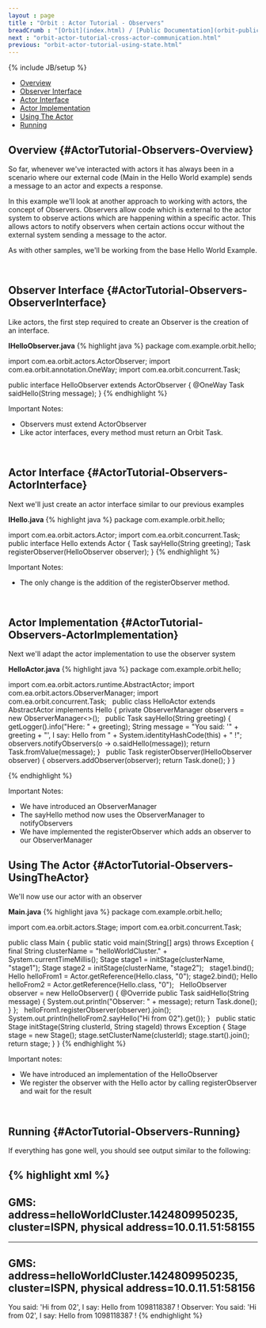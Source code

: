 ```yaml
---
layout : page
title : "Orbit : Actor Tutorial - Observers"
breadCrumb : "[Orbit](index.html) / [Public Documentation](orbit-public-documentation.html) / [Actors](orbit-actors.html) / [Actor Tutorials](orbit-actor-tutorials.html)"
next : "orbit-actor-tutorial-cross-actor-communication.html"
previous: "orbit-actor-tutorial-using-state.html"
---
```

{% include JB/setup %}



-  [Overview](#ActorTutorial-Observers-Overview)
-  [Observer Interface](#ActorTutorial-Observers-ObserverInterface)
-  [Actor Interface](#ActorTutorial-Observers-ActorInterface)
-  [Actor Implementation](#ActorTutorial-Observers-ActorImplementation)
-  [Using The Actor](#ActorTutorial-Observers-UsingTheActor)
-  [Running](#ActorTutorial-Observers-Running)



Overview {#ActorTutorial-Observers-Overview}
----------


So far, whenever we've interacted with actors it has always been in a scenario where our external code (Main in the Hello World example) sends a message to an actor and expects a response.


In this example we'll look at another approach to working with actors, the concept of Observers. Observers allow code which is external to the actor system to observe actions which are happening within a specific actor. This allows actors to notify observers when certain actions occur without the external system sending a message to the actor.


As with other samples, we'll be working from the base Hello World Example.


 


Observer Interface {#ActorTutorial-Observers-ObserverInterface}
----------


Like actors, the first step required to create an Observer is the creation of an interface.

**IHelloObserver.java** 
{% highlight java %}
package com.example.orbit.hello;

import com.ea.orbit.actors.ActorObserver;
import com.ea.orbit.annotation.OneWay;
import com.ea.orbit.concurrent.Task;

public interface HelloObserver extends ActorObserver
{
    @OneWay
    Task saidHello(String message);
}
{% endhighlight %}

Important Notes:


-  Observers must extend ActorObserver
-  Like actor interfaces, every method must return an Orbit Task.

 


Actor Interface {#ActorTutorial-Observers-ActorInterface}
----------


Next we'll just create an actor interface similar to our previous examples

**IHello.java** 
{% highlight java %}
package com.example.orbit.hello;

import com.ea.orbit.actors.Actor;
import com.ea.orbit.concurrent.Task;
 
public interface Hello extends Actor
{
    Task<String> sayHello(String greeting);
    Task registerObserver(HelloObserver observer);
}
{% endhighlight %}

Important Notes:


-  The only change is the addition of the registerObserver method.

 


Actor Implementation {#ActorTutorial-Observers-ActorImplementation}
----------


Next we'll adapt the actor implementation to use the observer system

**HelloActor.java** 
{% highlight java %}
package com.example.orbit.hello;

import com.ea.orbit.actors.runtime.AbstractActor;
import com.ea.orbit.actors.ObserverManager;
import com.ea.orbit.concurrent.Task;
 
public class HelloActor extends AbstractActor implements Hello
{
	private ObserverManager<HelloObserver> observers = new ObserverManager<>();
 
    public Task<String> sayHello(String greeting)
    {
        getLogger().info("Here: " + greeting);
        String message = "You said: '" + greeting + "', I say: Hello from " + System.identityHashCode(this) + " !";
        observers.notifyObservers(o -> o.saidHello(message));
        return Task.fromValue(message);
    }
 
    public Task registerObserver(IHelloObserver observer)
    {
        observers.addObserver(observer);
        return Task.done();
    }
}

{% endhighlight %}

Important Notes:


-  We have introduced an ObserverManager
-  The sayHello method now uses the ObserverManager to notifyObservers
-  We have implemented the registerObserver which adds an observer to our ObserverManager

Using The Actor {#ActorTutorial-Observers-UsingTheActor}
----------


We'll now use our actor with an observer

**Main.java** 
{% highlight java %}
package com.example.orbit.hello;

import com.ea.orbit.actors.Stage;
import com.ea.orbit.concurrent.Task;

public class Main
{
    public static void main(String[] args) throws Exception
    {
        final String clusterName = "helloWorldCluster." + System.currentTimeMillis();
        Stage stage1 = initStage(clusterName, "stage1");
        Stage stage2 = initStage(clusterName, "stage2");
 
        stage1.bind();
        Hello helloFrom1 = Actor.getReference(Hello.class, "0");
        stage2.bind();
        Hello helloFrom2 = Actor.getReference(Hello.class, "0");
 
        HelloObserver observer = new HelloObserver()
        {
            @Override
            public Task saidHello(String message)
            {
                System.out.println("Observer: " + message);
                return Task.done();
            }
        };
 
        helloFrom1.registerObserver(observer).join();
        System.out.println(helloFrom2.sayHello("Hi from 02").get());
    }
 
    public static Stage initStage(String clusterId, String stageId) throws Exception
    {
        Stage stage = new Stage();
        stage.setClusterName(clusterId);
        stage.start().join();
        return stage;
    }
}
{% endhighlight %}

Important notes:


-  We have introduced an implementation of the HelloObserver
-  We register the observer with the Hello actor by calling registerObserver and wait for the result

 


Running {#ActorTutorial-Observers-Running}
----------


If everything has gone well, you should see output similar to the following:


{% highlight xml %}
-------------------------------------------------------------------
GMS: address=helloWorldCluster.1424809950235, cluster=ISPN, physical address=10.0.11.51:58155
-------------------------------------------------------------------
-------------------------------------------------------------------
GMS: address=helloWorldCluster.1424809950235, cluster=ISPN, physical address=10.0.11.51:58156
-------------------------------------------------------------------
You said: 'Hi from 02', I say: Hello from 1098118387 !
Observer: You said: 'Hi from 02', I say: Hello from 1098118387 !
{% endhighlight %}
